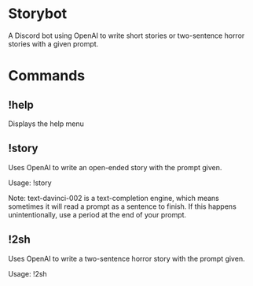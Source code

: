 # Storybot
A Discord bot using OpenAI to write short stories or two-sentence horror stories with a given prompt.

# Commands
## !help
Displays the help menu

## !story
Uses OpenAI to write an open-ended story with the prompt given.

Usage: !story <prompt>
  
Note: text-davinci-002 is a text-completion engine, which means sometimes it will read a prompt as a sentence to finish.
If this happens unintentionally, use a period at the end of your prompt.
  
## !2sh
Uses OpenAI to write a two-sentence horror story with the prompt given.
  
Usage: !2sh <prompt>

